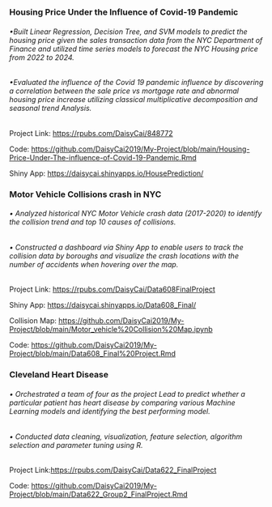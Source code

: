 ### Housing Price Under the Influence of Covid-19 Pandemic 
###### •Built Linear Regression, Decision Tree, and SVM models to predict the housing price given the sales transaction data from the NYC Department of Finance and utilized time series models to forecast the NYC Housing price from 2022 to 2024.
###### •Evaluated the influence of the Covid 19 pandemic influence by discovering a correlation between the sale price vs mortgage rate and abnormal housing price increase utilizing classical multiplicative decomposition and seasonal trend Analysis.
Project Link: https://rpubs.com/DaisyCai/848772

Code: https://github.com/DaisyCai2019/My-Project/blob/main/Housing-Price-Under-The-influence-of-Covid-19-Pandemic.Rmd

Shiny App: https://daisycai.shinyapps.io/HousePrediction/

### Motor Vehicle Collisions crash in NYC
###### •	Analyzed historical NYC Motor Vehicle crash data (2017-2020) to identify the collision trend and top 10 causes of collisions. 
###### •	Constructed a dashboard via Shiny App to enable users to track the collision data by boroughs and visualize the crash locations with the number of accidents when hovering over the map. 
Project Link: https://rpubs.com/DaisyCai/Data608FinalProject

Shiny App: https://daisycai.shinyapps.io/Data608_Final/

Collision Map: https://github.com/DaisyCai2019/My-Project/blob/main/Motor_vehicle%20Collision%20Map.ipynb

Code: https://github.com/DaisyCai2019/My-Project/blob/main/Data608_Final%20Project.Rmd


### Cleveland Heart Disease
###### •	Orchestrated a team of four as the project Lead to predict whether a particular patient has heart disease by comparing various Machine Learning models and identifying the best performing model.
###### •	Conducted data cleaning, visualization, feature selection, algorithm selection and parameter tuning using R.
Project Link:https://rpubs.com/DaisyCai/Data622_FinalProject

Code: https://github.com/DaisyCai2019/My-Project/blob/main/Data622_Group2_FinalProject.Rmd
